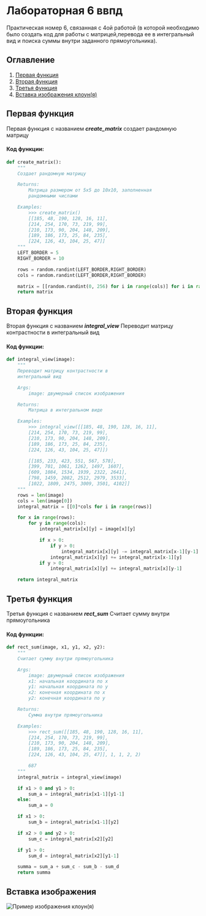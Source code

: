 # Лабораторная 6 ввпд
Практическая номер 6, связанная с 4ой работой (в которой необходимо было создать код для работы с матрицей,перевода ее в интегральный вид и поиска суммы внутри заданного прямоугольника). 
## Оглавление

1. [Первая функция](#Первая-функция)
2. [Вторая функция](#Вторая-функция)
3. [Третья функция](#Третья-функция)
4. [Вставка изображения клоун(я)](#Вставка-изображения)

## Первая функция
Первая функция с названием ***create_matrix*** создает рандомную матрицу
#### Код функции:
```python
def create_matrix():
    """
    Создает рандомную матрицу

    Returns:
        Матрица размером от 5x5 до 10x10, заполненная
        рандомными числами

    Examples:
        >>> create_matrix()
        [[185, 48, 190, 128, 16, 11],
        [214, 254, 170, 73, 219, 99],
        [210, 173, 90, 204, 148, 209],
        [189, 186, 173, 25, 84, 235],
        [224, 126, 43, 104, 25, 47]]
    """
    LEFT_BORDER = 5
    RIGHT_BORDER = 10

    rows = random.randint(LEFT_BORDER,RIGHT_BORDER)
    cols = random.randint(LEFT_BORDER,RIGHT_BORDER)

    matrix = [[random.randint(0, 256) for i in range(cols)] for i in range(rows)]
    return matrix
```
## Вторая функция
Вторая функция с названием ***integral_view*** Переводит матрицу контрастности в интегральный вид
#### Код функции:
```python 
def integral_view(image):
    """
    Переводит матрицу контрастности в
    интегральный вид

    Args:
        image: двумерный список изображения

    Returns:
        Матрица в интегральном виде

    Examples:
        >>> integral_view([[185, 48, 190, 128, 16, 11],
        [214, 254, 170, 73, 219, 99],
        [210, 173, 90, 204, 148, 209],
        [189, 186, 173, 25, 84, 235],
        [224, 126, 43, 104, 25, 47]])

        [[185, 233, 423, 551, 567, 578],
        [399, 701, 1061, 1262, 1497, 1607],
        [609, 1084, 1534, 1939, 2322, 2641],
        [798, 1459, 2082, 2512, 2979, 3533],
        [1022, 1809, 2475, 3009, 3501, 4102]]
    """
    rows = len(image)
    cols = len(image[0])
    integral_matrix = [[0]*cols for i in range(rows)]

    for x in range(rows):
        for y in range(cols):
            integral_matrix[x][y] = image[x][y]

            if x > 0:
                if y > 0:
                    integral_matrix[x][y] -= integral_matrix[x-1][y-1]
                integral_matrix[x][y] += integral_matrix[x-1][y]
            if y > 0:
                integral_matrix[x][y] += integral_matrix[x][y-1]

    return integral_matrix
```
## Третья функция
Третья функция с названием ***rect_sum*** Считает сумму внутри прямоугольника
#### Код функции:
```python 
def rect_sum(image, x1, y1, x2, y2):
    """
    Считает сумму внутри прямоугольника

    Args:
        image: двумерный список изображения
        x1: начальная координата по x
        y1: начальная координата по y
        x2: конечная координата по x
        y2: конечная координата по y

    Returns:
        Сумма внутри прямоугольника

    Examples:
        >>> rect_sum([[185, 48, 190, 128, 16, 11],
        [214, 254, 170, 73, 219, 99],
        [210, 173, 90, 204, 148, 209],
        [189, 186, 173, 25, 84, 235],
        [224, 126, 43, 104, 25, 47]], 1, 1, 2, 2)

        687
    """
    integral_matrix = integral_view(image)

    if x1 > 0 and y1 > 0:
        sum_a = integral_matrix[x1-1][y1-1]
    else:
        sum_a = 0

    if x1 > 0:
        sum_b = integral_matrix[x1-1][y2]

    if x2 > 0 and y2 > 0:
        sum_c = integral_matrix[x2][y2]

    if y1 > 0:
        sum_d = integral_matrix[x2][y1-1]

    summa = sum_a + sum_c - sum_b - sum_d
    return summa

```
## Вставка изображения
![Пример изображения клоун(я)](https://kartinkin.net/uploads/posts/2022-02/1645393673_33-kartinkin-net-p-kartinki-klouna-35.jpg)

